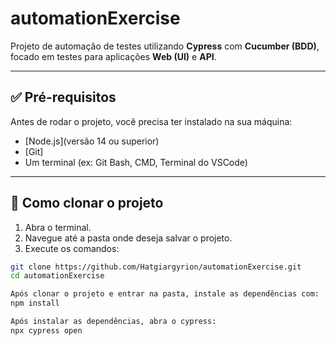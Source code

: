 # automationExercise

Projeto de automação de testes utilizando **Cypress** com **Cucumber (BDD)**, focado em testes para aplicações **Web (UI)** e **API**.

---

## ✅ Pré-requisitos

Antes de rodar o projeto, você precisa ter instalado na sua máquina:

- [Node.js](versão 14 ou superior)
- [Git]
- Um terminal (ex: Git Bash, CMD, Terminal do VSCode)

---

## 🚀 Como clonar o projeto

1. Abra o terminal.
2. Navegue até a pasta onde deseja salvar o projeto.
3. Execute os comandos:

```bash
git clone https://github.com/Hatgiargyrion/automationExercise.git
cd automationExercise

Após clonar o projeto e entrar na pasta, instale as dependências com:
npm install

Após instalar as dependências, abra o cypress:
npx cypress open